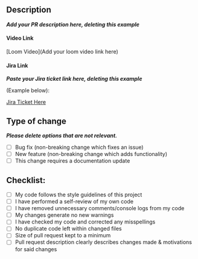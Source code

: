 ## Description

___Add your PR description here, deleting this example___

#### Video Link

[Loom Video](Add your loom video link here)

#### Jira Link

___Paste your Jira ticket link here, deleting this example___

(Example below):

[Jira Ticket Here](https://bloomtechlabs.atlassian.net/browse/BL-272?atlOrigin=eyJpIjoiNTA1OTkzYWYxNDc1NGZmN2JkZDg3MzNhYTcxODAyMGQiLCJwIjoiaiJ9)

## Type of change

___Please delete options that are not relevant.___

- [ ] Bug fix (non-breaking change which fixes an issue)
- [ ] New feature (non-breaking change which adds functionality)
- [ ] This change requires a documentation update

## Checklist:

- [ ] My code follows the style guidelines of this project
- [ ] I have performed a self-review of my own code
- [ ] I have removed unnecessary comments/console logs from my code
- [ ] My changes generate no new warnings
- [ ] I have checked my code and corrected any misspellings
- [ ] No duplicate code left within changed files
- [ ] Size of pull request kept to a minimum
- [ ] Pull request description clearly describes changes made & motivations for said changes

